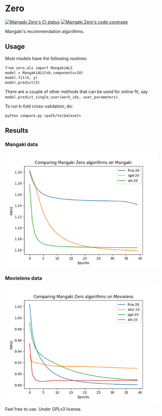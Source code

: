 # Zero

[![Mangaki Zero's CI status](https://github.com/mangaki/zero/workflows/CI/badge.svg)](https://mangaki/zero/actions)
[![Mangaki Zero's code coverage](https://codecov.io/gh/mangaki/zero/branch/master/graph/badge.svg)](https://codecov.io/gh/mangaki/zero)



Mangaki's recommendation algorithms.

## Usage

Most models have the following routines:

    from zero.als import MangakiALS
    model = MangakiALS(nb_components=10)
    model.fit(X, y)
    model.predict(X)

There are a couple of other methods that can be used for online fit, say `model.predict_single_user(work_ids, user_parameters)`.

To run k-fold cross-validation, do:

    python compare.py <path/to/dataset>

## Results

### Mangaki data

![Comparing on Mangaki](results/mangaki.png)

### Movielens data

![Comparing on Movielens](results/movielens.png)

Feel free to use. Under GPLv3 license.
